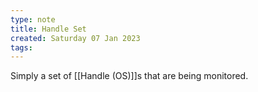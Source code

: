 ```yaml
---
type: note
title: Handle Set
created: Saturday 07 Jan 2023
tags: 
---
```

Simply a set of [[Handle (OS)]]s that are being monitored.
